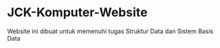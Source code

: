 # JCK-Komputer-Website
 Website ini dibuat untuk memenuhi tugas Struktur Data dan Sistem Basis Data
